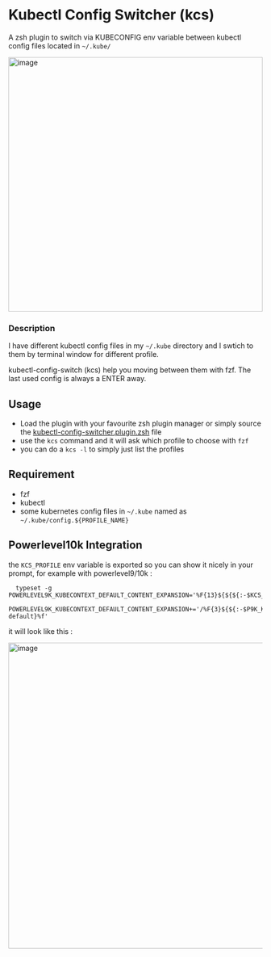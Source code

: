 # Kubectl Config Switcher (kcs)

A zsh plugin to switch via KUBECONFIG env variable between kubectl config files located in `~/.kube/`

<img width="504" alt="image" src="https://user-images.githubusercontent.com/98980/154470753-36c17566-d813-4826-ae28-f65683aeb0ec.png">


### Description

I have different kubectl config files in my `~/.kube` directory and I swtich to them by terminal window for different profile.

kubectl-config-switch (kcs) help you moving between them with fzf. The last used config is always a ENTER away.

## Usage

* Load the plugin with your favourite zsh plugin manager or simply source the [kubectl-config-switcher.plugin.zsh](./kubectl-config-switcher.plugin.zsh) file
* use the `kcs` command and it will ask which profile to choose with `fzf`
* you can do a `kcs -l` to simply just list the profiles

## Requirement

* fzf
* kubectl
* some kubernetes config files in `~/.kube` named as `~/.kube/config.${PROFILE_NAME}`

## Powerlevel10k Integration

the `KCS_PROFILE` env variable is exported so you can show it nicely in your prompt, for example with powerlevel9/10k : 

```shell
  typeset -g POWERLEVEL9K_KUBECONTEXT_DEFAULT_CONTENT_EXPANSION='%F{13}${${${:-$KCS_PROFILE}:-$P9K_KUBECONTEXT_CLUSTER}}%f'
  POWERLEVEL9K_KUBECONTEXT_DEFAULT_CONTENT_EXPANSION+='/%F{3}${${:-$P9K_KUBECONTEXT_NAMESPACE}:-default}%f'
```

it will look like this :

<img width="606" alt="image" src="https://user-images.githubusercontent.com/98980/154470505-876e4e1f-f711-4d7e-afc9-21de99f3e551.png">
